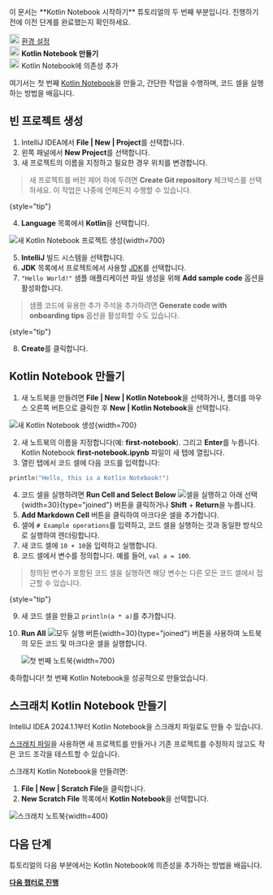 [//]: # (title: 첫 번째 Kotlin Notebook 만들기)

<tldr>
   <p>이 문서는 **Kotlin Notebook 시작하기** 튜토리얼의 두 번째 부분입니다. 진행하기 전에 이전 단계를 완료했는지 확인하세요.</p>
   <p><img src="icon-1-done.svg" width="20" alt="첫 번째 단계"/> <a href="kotlin-notebook-set-up-env.md">환경 설정</a><br/>
      <img src="icon-2.svg" width="20" alt="두 번째 단계"/> <strong>Kotlin Notebook 만들기</strong><br/>
      <img src="icon-3-todo.svg" width="20" alt="세 번째 단계"/> Kotlin Notebook에 의존성 추가<br/>
  </p>
</tldr>

여기서는 첫 번째 [Kotlin Notebook](kotlin-notebook-overview.md)을 만들고, 간단한 작업을 수행하며, 코드 셀을 실행하는 방법을 배웁니다. 

## 빈 프로젝트 생성

1.  IntelliJ IDEA에서 **File | New | Project**를 선택합니다.
2.  왼쪽 패널에서 **New Project**를 선택합니다.
3.  새 프로젝트의 이름을 지정하고 필요한 경우 위치를 변경합니다.

   > 새 프로젝트를 버전 제어 하에 두려면 **Create Git repository** 체크박스를 선택하세요. 
   > 이 작업은 나중에 언제든지 수행할 수 있습니다.
   > 
   {style="tip"}

4.  **Language** 목록에서 **Kotlin**을 선택합니다.

   ![새 Kotlin Notebook 프로젝트 생성](new-notebook-project.png){width=700}

5.  **IntelliJ** 빌드 시스템을 선택합니다.
6.  **JDK** 목록에서 프로젝트에서 사용할 [JDK](https://www.oracle.com/java/technologies/downloads/)를 선택합니다.
7.  `"Hello World!"` 샘플 애플리케이션 파일 생성을 위해 **Add sample code** 옵션을 활성화합니다.

   > 샘플 코드에 유용한 추가 주석을 추가하려면 **Generate code with onboarding tips** 옵션을 활성화할 수도 있습니다.
   > 
   {style="tip"}

8.  **Create**를 클릭합니다.

## Kotlin Notebook 만들기

1.  새 노트북을 만들려면 **File | New | Kotlin Notebook**을 선택하거나, 폴더를 마우스 오른쪽 버튼으로 클릭한 후 **New | Kotlin Notebook**을 선택합니다.

   ![새 Kotlin Notebook 생성](new-notebook.png){width=700}

2.  새 노트북의 이름을 지정합니다(예: **first-notebook**). 그리고 **Enter**를 누릅니다.
    Kotlin Notebook **first-notebook.ipynb** 파일이 새 탭에 열립니다.
3.  열린 탭에서 코드 셀에 다음 코드를 입력합니다:

   ```kotlin
   println("Hello, this is a Kotlin Notebook!")
   ```
4.  코드 셀을 실행하려면 **Run Cell and Select Below** ![셀을 실행하고 아래 선택](run-cell-and-select-below.png){width=30}{type="joined"} 버튼을 클릭하거나 **Shift** + **Return**을 누릅니다.
5.  **Add Markdown Cell** 버튼을 클릭하여 마크다운 셀을 추가합니다.
6.  셀에 `# Example operations`를 입력하고, 코드 셀을 실행하는 것과 동일한 방식으로 실행하여 렌더링합니다.
7.  새 코드 셀에 `10 + 10`을 입력하고 실행합니다.
8.  코드 셀에서 변수를 정의합니다. 예를 들어, `val a = 100`. 

   > 정의된 변수가 포함된 코드 셀을 실행하면 해당 변수는 다른 모든 코드 셀에서 접근할 수 있습니다.
   > 
   {style="tip"}

9.  새 코드 셀을 만들고 `println(a * a)`를 추가합니다.
10. **Run All** ![모두 실행 버튼](run-all-button.png){width=30}{type="joined"} 버튼을 사용하여 노트북의 모든 코드 및 마크다운 셀을 실행합니다.

    ![첫 번째 노트북](first-notebook.png){width=700}

축하합니다! 첫 번째 Kotlin Notebook을 성공적으로 만들었습니다.

## 스크래치 Kotlin Notebook 만들기

IntelliJ IDEA 2024.1.1부터 Kotlin Notebook을 스크래치 파일로도 만들 수 있습니다.

[스크래치 파일](https://www.jetbrains.com/help/idea/scratches.html#create-scratch-file)을 사용하면 새 프로젝트를 만들거나 기존 프로젝트를 수정하지 않고도 작은 코드 조각을 테스트할 수 있습니다.

스크래치 Kotlin Notebook을 만들려면:

1.  **File | New | Scratch File**을 클릭합니다.
2.  **New Scratch File** 목록에서 **Kotlin Notebook**을 선택합니다.

   ![스크래치 노트북](kotlin-notebook-scratch-file.png){width=400}

## 다음 단계

튜토리얼의 다음 부분에서는 Kotlin Notebook에 의존성을 추가하는 방법을 배웁니다.

**[다음 챕터로 진행](kotlin-notebook-add-dependencies.md)**